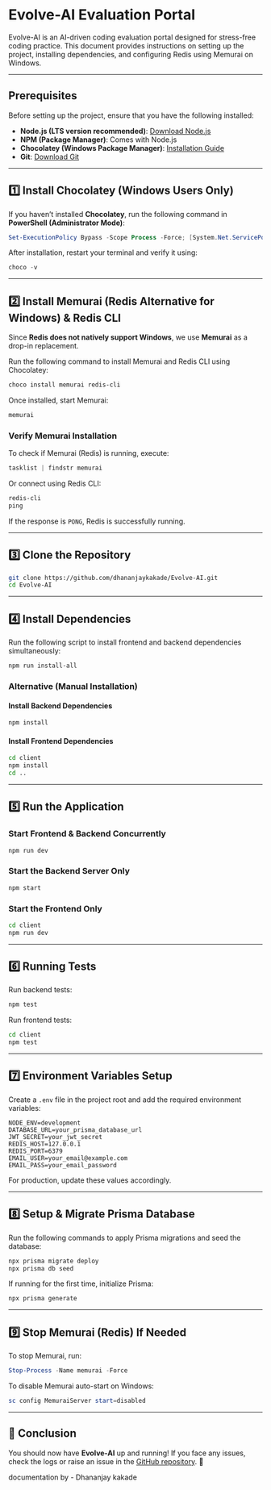 # Evolve-AI Evaluation Portal

Evolve-AI is an AI-driven coding evaluation portal designed for stress-free coding practice. This document provides instructions on setting up the project, installing dependencies, and configuring Redis using Memurai on Windows.

---

## Prerequisites

Before setting up the project, ensure that you have the following installed:

- **Node.js (LTS version recommended)**: [Download Node.js](https://nodejs.org/)
- **NPM (Package Manager)**: Comes with Node.js
- **Chocolatey (Windows Package Manager)**: [Installation Guide](https://chocolatey.org/install)
- **Git**: [Download Git](https://git-scm.com/)

---

## 1️⃣ Install Chocolatey (Windows Users Only)

If you haven’t installed **Chocolatey**, run the following command in **PowerShell (Administrator Mode)**:

```powershell
Set-ExecutionPolicy Bypass -Scope Process -Force; [System.Net.ServicePointManager]::SecurityProtocol = [System.Net.ServicePointManager]::SecurityProtocol -bor 3072; iex ((New-Object System.Net.WebClient).DownloadString('https://community.chocolatey.org/install.ps1'))
```

After installation, restart your terminal and verify it using:

```powershell
choco -v
```

---

## 2️⃣ Install Memurai (Redis Alternative for Windows) & Redis CLI

Since **Redis does not natively support Windows**, we use **Memurai** as a drop-in replacement.

Run the following command to install Memurai and Redis CLI using Chocolatey:

```powershell
choco install memurai redis-cli
```

Once installed, start Memurai:

```powershell
memurai
```

### Verify Memurai Installation
To check if Memurai (Redis) is running, execute:

```powershell
tasklist | findstr memurai
```

Or connect using Redis CLI:

```powershell
redis-cli
ping
```

If the response is `PONG`, Redis is successfully running.

---

## 3️⃣ Clone the Repository

```bash
git clone https://github.com/dhananjaykakade/Evolve-AI.git
cd Evolve-AI
```

---

## 4️⃣ Install Dependencies

Run the following script to install frontend and backend dependencies simultaneously:

```bash
npm run install-all
```

### Alternative (Manual Installation)

#### Install Backend Dependencies
```bash
npm install
```

#### Install Frontend Dependencies
```bash
cd client
npm install
cd ..
```

---

## 5️⃣ Run the Application

### Start Frontend & Backend Concurrently
```bash
npm run dev
```

### Start the Backend Server Only
```bash
npm start
```

### Start the Frontend Only
```bash
cd client
npm run dev
```

---

## 6️⃣ Running Tests

Run backend tests:
```bash
npm test
```

Run frontend tests:
```bash
cd client
npm test
```

---

## 7️⃣ Environment Variables Setup

Create a `.env` file in the project root and add the required environment variables:

```
NODE_ENV=development
DATABASE_URL=your_prisma_database_url
JWT_SECRET=your_jwt_secret
REDIS_HOST=127.0.0.1
REDIS_PORT=6379
EMAIL_USER=your_email@example.com
EMAIL_PASS=your_email_password
```

For production, update these values accordingly.

---

## 8️⃣ Setup & Migrate Prisma Database

Run the following commands to apply Prisma migrations and seed the database:

```bash
npx prisma migrate deploy
npx prisma db seed
```

If running for the first time, initialize Prisma:
```bash
npx prisma generate
```

---

## 9️⃣ Stop Memurai (Redis) If Needed

To stop Memurai, run:

```powershell
Stop-Process -Name memurai -Force
```

To disable Memurai auto-start on Windows:
```powershell
sc config MemuraiServer start=disabled
```

---

## 🎯 Conclusion

You should now have **Evolve-AI** up and running! If you face any issues, check the logs or raise an issue in the [GitHub repository](https://github.com/dhananjaykakade/Evolve-AI/issues). 🚀




documentation by - Dhananjay kakade 

